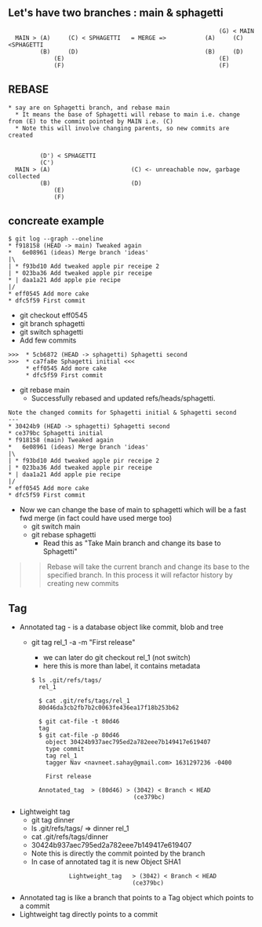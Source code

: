 ## Let's have two branches : main & sphagetti
```
                                                            (G) < MAIN
  MAIN > (A)     (C) < SPHAGETTI   = MERGE =>           (A)     (C) <SPHAGETTI
         (B)     (D)                                    (B)     (D)
             (E)                                            (E)
             (F)                                            (F)

```
## REBASE
    * say are on Sphagetti branch, and rebase main 
      * It means the base of Sphagetti will rebase to main i.e. change from (E) to the commit pointed by MAIN i.e. (C) 
      * Note this will involve changing parents, so new commits are created
```

         (D') < SPHAGETTI
         (C')                                                 
  MAIN > (A)                       (C) <- unreachable now, garbage collected
         (B)                       (D)                                    
             (E)                                            
             (F)                                            

```
## concreate example
```
$ git log --graph --oneline
* f918158 (HEAD -> main) Tweaked again
*   6e08961 (ideas) Merge branch 'ideas'
|\
| * f93bd10 Add tweaked apple pir receipe 2
| * 023ba36 Add tweaked apple pir receipe
* | daa1a21 Add apple pie recipe
|/
* eff0545 Add more cake
* dfc5f59 First commit
```
* git checkout eff0545
* git branch sphagetti
* git switch sphagetti
* Add few commits
```
>>>  * 5cb6872 (HEAD -> sphagetti) Sphagetti second
>>>  * ca7fa8e Sphagetti initial <<<
     * eff0545 Add more cake
     * dfc5f59 First commit
```
* git rebase main
  * Successfully rebased and updated refs/heads/sphagetti.
```
Note the changed commits for Sphagetti initial & Sphagetti second
---
* 30424b9 (HEAD -> sphagetti) Sphagetti second
* ce379bc Sphagetti initial
* f918158 (main) Tweaked again
*   6e08961 (ideas) Merge branch 'ideas'
|\
| * f93bd10 Add tweaked apple pir receipe 2
| * 023ba36 Add tweaked apple pir receipe
* | daa1a21 Add apple pie recipe
|/
* eff0545 Add more cake
* dfc5f59 First commit
```

* Now we can change the base of main to sphagetti which will be a fast fwd merge (in fact could have used merge too)
  * git switch main
  * git rebase sphagetti
    * Read this as "Take Main branch and change its base to Sphagetti"
>> Rebase will take the current branch and change its base to the specified branch. In this process it will refactor history by creating new commits 

## Tag
* Annotated tag - is a database object like commit, blob and tree
  * git tag rel_1 -a -m "First release"
    * we can later do git checkout rel_1 (not switch)
    * here this is more than label, it contains metadata 
    ```
    $ ls .git/refs/tags/
      rel_1
    ```
    ```
      $ cat .git/refs/tags/rel_1
      80d46da3cb2fb7b2c0063fe436ea17f18b253b62

      $ git cat-file -t 80d46
      tag
      $ git cat-file -p 80d46
        object 30424b937aec795ed2a782eee7b149417e619407
        type commit
        tag rel_1
        tagger Nav <navneet.sahay@gmail.com> 1631297236 -0400

        First release
    ```
    
    ```
      Annotated_tag  > (80d46) > (3042) < Branch < HEAD
                                 (ce379bc)
    ```
* Lightweight tag
  * git tag dinner
  * ls .git/refs/tags/ => dinner  rel_1
  *  cat .git/refs/tags/dinner
    * 30424b937aec795ed2a782eee7b149417e619407
    * Note this is directly the commit pointed by the branch
    * In case of annotated tag it is new Object SHA1
    ```
                  Lightweight_tag   > (3042) < Branch < HEAD
                                    (ce379bc)
    ```
* Annotated tag is like a branch that points to a Tag object which points to a commit
* Lightweight tag directly points to a commit    
